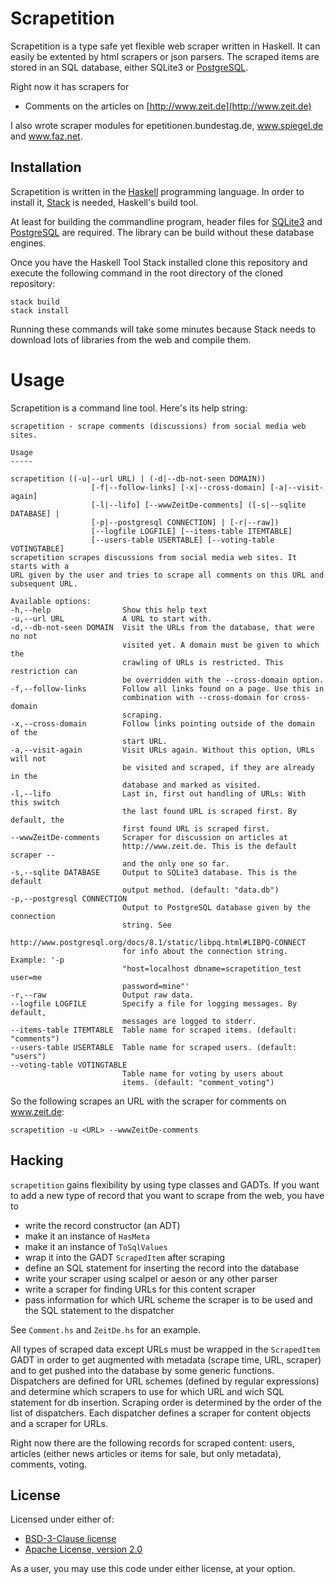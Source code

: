 Scrapetition
============

Scrapetition is a type safe yet flexible web scraper written in
Haskell. It can easily be extented by html scrapers or json
parsers. The scraped items are stored in an SQL database, either
SQLite3 or [PostgreSQL](http://github.com/lueck/scrapetition-db).

Right now it has scrapers for

- Comments on the articles on [http://www.zeit.de](http://www.zeit.de)

I also wrote scraper modules for epetitionen.bundestag.de,
www.spiegel.de and www.faz.net.

## Installation

Scrapetition is written in the
[Haskell](https://en.wikipedia.org/wiki/Haskell_(programming_language))
programming language. In order to install it,
[Stack](https://docs.haskellstack.org/) is needed, Haskell's build
tool.

At least for building the commandline program, header files for
[SQLite3](https://www.sqlite.org) and
[PostgreSQL](https://www.postgresql.org) are required. The library
can be build without these database engines.

Once you have the Haskell Tool Stack installed clone this repository
and execute the following command in the root directory of the cloned
repository:

	stack build
	stack install

Running these commands will take some minutes because Stack needs to
download lots of libraries from the web and compile them.

# Usage

Scrapetition is a command line tool. Here's its help string:

<!-- BEGIN USAGE -->

```
scrapetition - scrape comments (discussions) from social media web sites.

Usage
-----

scrapetition ((-u|--url URL) | (-d|--db-not-seen DOMAIN))
                  [-f|--follow-links] [-x|--cross-domain] [-a|--visit-again]
                  [-l|--lifo] [--wwwZeitDe-comments] ([-s|--sqlite DATABASE] |
                  [-p|--postgresql CONNECTION] | [-r|--raw])
                  [--logfile LOGFILE] [--items-table ITEMTABLE]
                  [--users-table USERTABLE] [--voting-table VOTINGTABLE]
scrapetition scrapes discussions from social media web sites. It starts with a
URL given by the user and tries to scrape all comments on this URL and
subsequent URL.

Available options:
-h,--help                Show this help text
-u,--url URL             A URL to start with.
-d,--db-not-seen DOMAIN  Visit the URLs from the database, that were no not
                         visited yet. A domain must be given to which the
                         crawling of URLs is restricted. This restriction can
                         be overridden with the --cross-domain option.
-f,--follow-links        Follow all links found on a page. Use this in
                         combination with --cross-domain for cross-domain
                         scraping.
-x,--cross-domain        Follow links pointing outside of the domain of the
                         start URL.
-a,--visit-again         Visit URLs again. Without this option, URLs will not
                         be visited and scraped, if they are already in the
                         database and marked as visited.
-l,--lifo                Last in, first out handling of URLs: With this switch
                         the last found URL is scraped first. By default, the
                         first found URL is scraped first.
--wwwZeitDe-comments     Scraper for discussion on articles at
                         http://www.zeit.de. This is the default scraper --
                         and the only one so far.
-s,--sqlite DATABASE     Output to SQLite3 database. This is the default
                         output method. (default: "data.db")
-p,--postgresql CONNECTION
                         Output to PostgreSQL database given by the connection
                         string. See
                         http://www.postgresql.org/docs/8.1/static/libpq.html#LIBPQ-CONNECT
                         for info about the connection string. Example: '-p
                         "host=localhost dbname=scrapetition_test user=me
                         password=mine"'
-r,--raw                 Output raw data.
--logfile LOGFILE        Specify a file for logging messages. By default,
                         messages are logged to stderr.
--items-table ITEMTABLE  Table name for scraped items. (default: "comments")
--users-table USERTABLE  Table name for scraped users. (default: "users")
--voting-table VOTINGTABLE
                         Table name for voting by users about
                         items. (default: "comment_voting")

```

<!-- END USAGE -->

So the following scrapes an URL with the scraper for comments on
www.zeit.de:

	scrapetition -u <URL> --wwwZeitDe-comments

## Hacking

`scrapetition` gains flexibility by using type classes and GADTs. If
you want to add a new type of record that you want to scrape from the
web, you have to

- write the record constructor (an ADT)
- make it an instance of `HasMeta`
- make it an instance of `ToSqlValues`
- wrap it into the GADT `ScrapedItem` after scraping
- define an SQL statement for inserting the record into the database
- write your scraper using scalpel or aeson or any other parser
- write a scraper for finding URLs for this content scraper
- pass information for which URL scheme the scraper is to be used and
  the SQL statement to the dispatcher

See `Comment.hs` and `ZeitDe.hs` for an example.

All types of scraped data except URLs must be wrapped in the
`ScrapedItem` GADT in order to get augmented with metadata (scrape
time, URL, scraper) and to get pushed into the database by some
generic functions. Dispatchers are defined for URL schemes (defined by
regular expressions) and determine which scrapers to use for which URL
and wich SQL statement for db insertion. Scraping order is determined
by the order of the list of dispatchers. Each dispatcher defines a
scraper for content objects and a scraper for URLs.

Right now there are the following records for scraped content: users,
articles (either news articles or items for sale, but only metadata),
comments, voting.

## License

Licensed under either of:

- [BSD-3-Clause license](https://opensource.org/licenses/BSD-3-Clause)
- [Apache License, version 2.0](https://opensource.org/licenses/Apache-2.0)

As a user, you may use this code under either license, at your option.


